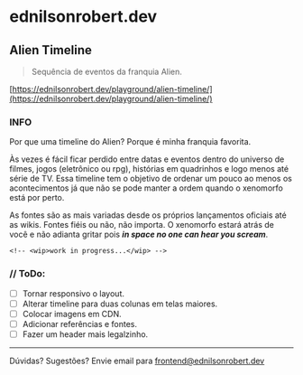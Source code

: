 # ednilsonrobert.dev

## Alien Timeline

> Sequência de eventos da franquia Alien.

[https://ednilsonrobert.dev/playground/alien-timeline/](https://ednilsonrobert.dev/playground/alien-timeline/)

### INFO

Por que uma timeline do Alien? Porque é minha franquia favorita.

Às vezes é fácil ficar perdido entre datas e eventos dentro do universo de filmes, jogos (eletrônico ou rpg), histórias em quadrinhos e logo menos até série de TV. Essa timeline tem o objetivo de ordenar um pouco ao menos os acontecimentos já que não se pode manter a ordem quando o xenomorfo está por perto.

As fontes são as mais variadas desde os próprios lançamentos oficiais até as wikis. Fontes fiéis ou não, não importa. O xenomorfo estará atrás de você e não adianta gritar pois **_in space no one can hear you scream_**.

`<!-- <wip>work in progress...</wip> -->`

### // ToDo:

- [ ] Tornar responsivo o layout.
- [ ] Alterar timeline para duas colunas em telas maiores.
- [ ] Colocar imagens em CDN.
- [ ] Adicionar referências e fontes.
- [ ] Fazer um header mais legalzinho.

---

Dúvidas? Sugestões? Envie email para <frontend@ednilsonrobert.dev>
